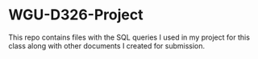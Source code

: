 # WGU-D326-Project
This repo contains files with the SQL queries I used in my project for this class along with other documents I created for submission.
